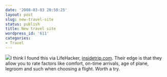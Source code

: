 ```yaml
---
date: '2008-03-03 20:50:25'
layout: post
slug: new-travel-site
status: publish
title: New travel site
wordpress_id: '611'
categories:
- Travel
---
```


[![](http://www.phfactor.net/wp-pics/inside-trip.jpg)](http://www.insidetrip.com/)I think I found this via LifeHacker, [insidetrip.com](http://www.insidetrip.com/). Their edge is that they allow you to rate factors like comfort, on-time arrivals, age of plane, legroom and such when choosing a flight. Worth a try. 

